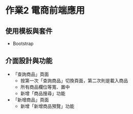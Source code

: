 # 作業2 電商前端應用
## 使用模板與套件
* Bootstrap
## 介面設計與功能
* 「查詢商品」頁面
  + 按第一次「查詢商品」切換頁面，第二次則是載入商品
  + 所有商品欄位等寬、置中
  + 新增「商品搜尋」功能
* 「新增商品」頁面
  + 新增「新增商品預覽」功能
